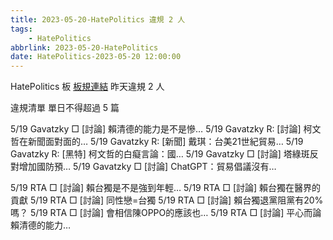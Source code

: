 ```yaml
---
title: 2023-05-20-HatePolitics 違規 2 人
tags:
    - HatePolitics
abbrlink: 2023-05-20-HatePolitics
date: HatePolitics-2023-05-20 12:00:00
---
```

HatePolitics 板 [板規連結](https://www.ptt.cc/bbs/HatePolitics/M.1617115262.A.D60.html)
昨天違規 2 人
<!-- more -->

違規清單
單日不得超過 5 篇

5/19 Gavatzky □ [討論] 賴清德的能力是不是慘…
5/19 Gavatzky R: [討論] 柯文哲在新聞面對面的…
5/19 Gavatzky R: [新聞] 戴琪：台美21世紀貿易…
5/19 Gavatzky R: [黑特] 柯文哲的白癡言論：國…
5/19 Gavatzky □ [討論] 塔綠斑反對增加國防預…
5/19 Gavatzky □ [討論] ChatGPT：貿易倡議沒有…

5/19 RTA □ [討論] 賴台獨是不是強到年輕…
5/19 RTA □ [討論] 賴台獨在醫界的貢獻
5/19 RTA □ [討論] 同性戀=台獨
5/19 RTA □ [討論] 賴台獨退黨阻黨有20%嗎？
5/19 RTA □ [討論] 會相信陳OPPO的應該也…
5/19 RTA □ [討論] 平心而論賴清德的能力…